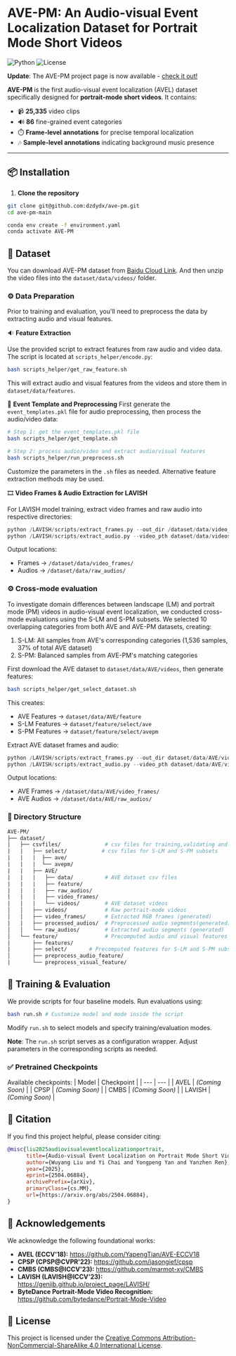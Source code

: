 # AVE-PM: An Audio-visual Event Localization Dataset for Portrait Mode Short Videos

![Python](https://img.shields.io/badge/Python-3.8+-blue.svg)
![License](https://img.shields.io/badge/license-CC%20BY--NC--SA%204.0-green.svg)

**Update**: The AVE-PM project page is now available - [check it out!](https://dzdydx.github.io/ave-pm-homepage/)

**AVE-PM** is the first audio-visual event localization (AVEL) dataset specifically designed for **portrait-mode short videos**. It contains:

- 📹 **25,335** video clips
- 🔊 **86** fine-grained event categories
- ⏱️ **Frame-level annotations** for precise temporal localization
- 🎶 **Sample-level annotations** indicating background music presence

---

## 📦 Installation

1. **Clone the repository**

```bash
git clone git@github.com:dzdydx/ave-pm.git
cd ave-pm-main

conda env create -f environment.yaml
conda activate AVE-PM
```

## 📁 Dataset

You can download AVE-PM dataset from [Baidu Cloud Link](https://pan.baidu.com/s/1ErDp1zVEe0mugVMmQFbqow?pwd=2979). And then unzip the video files into the `dataset/data/videos/` folder.

### ⚙️ Data Preparation
Prior to training and evaluation, you'll need to preprocess the data by extracting audio and visual features.

🔉 **Feature Extraction**

Use the provided script to extract features from raw audio and video data. The script is located at `scripts_helper/encode.py`:

``` bash 
bash scripts_helper/get_raw_feature.sh
```

This will extract audio and visual features from the videos and store them in `dataset/data/features`.

🧠 **Event Template and Preprocessing**
First generate the `event_templates.pkl` file for audio preprocessing, then process the audio/video data:

``` bash
# Step 1: get the event_templates.pkl file
bash scripts_helper/get_template.sh

# Step 2: process audio/video and extract audio/visual features
bash scripts_helper/run_preprocess.sh
```

Customize the parameters in the `.sh` files as needed. Alternative feature extraction methods may be used.


🎞️ **Video Frames & Audio Extraction for LAVISH**

For LAVISH model training, extract video frames and raw audio into respective directories:

```python
python /LAVISH/scripts/extract_frames.py --out_dir /dataset/data/video_frames/ --video_dir dataset/data/videos/
python /LAVISH/scripts/extract_audio.py --video_pth dataset/data/videos/ --save_pth dataset/data/raw_audios
```

Output locations:
- Frames → `/dataset/data/video_frames/`
- Audios → `/dataset/data/raw_audios/`
  

### ⚙️ Cross-mode evaluation
To investigate domain differences between landscape (LM) and portrait mode (PM) videos in audio-visual event localization, we conducted cross-mode evaluations using the S-LM and S-PM subsets. We selected 10 overlapping categories from both AVE and AVE-PM datasets, creating:

1. S-LM: All samples from AVE's corresponding categories (1,536 samples, 37% of total AVE dataset)
2. S-PM: Balanced samples from AVE-PM's matching categories

First download the AVE dataset to `dataset/data/AVE/videos`, then generate features:

```bash 
bash scripts_helper/get_select_dataset.sh
```

This creates:
- AVE Features → `dataset/data/AVE/feature`
- S-LM Features → `dataset/feature/select/ave`
- S-PM Features → `dataset/feature/select/avepm`

Extract AVE dataset frames and audio:

```python
python /LAVISH/scripts/extract_frames.py --out_dir dataset/data/AVE/video_frames --video_dir dataset/data/AVE/videos/
python /LAVISH/scripts/extract_audio.py --video_pth dataset/data/AVE/videos/ --save_pth dataset/data/AVE/raw_audios
```

Output locations:
- AVE Frames → `/dataset/data/AVE/video_frames/`
- AVE Audios → `/dataset/data/AVE/raw_audios/`

### 📂 Directory Structure

```graphql
AVE-PM/
├── dataset/
|	├── csvfiles/			   # csv files for training,validating and testing
|	|   ├── select/			  # csv files for S-LM and S-PM subsets
|	|   |  ├── ave/
|   |   |  └── avepm/
|   |	├── AVE/
|   |	|	├── data/          # AVE dataset csv files
|   |	|	├── feature/
|   |	|	├── raw_audios/
|   |	|	├── video_frames/
|   |	|	└── videos/        # AVE dataset videos
│   │   ├── videos/            # Raw portrait-mode videos
│   │   ├── video_frames/      # Extracted RGB frames (generated)
|	|	├── processed_audios/  # Preprocessed audio segments(generated)
│   │   └── raw_audios/        # Extracted audio segments (generated)
│   └── feature/			   # Precomputed audio and visual features
|       ├── features/  
|       ├── select/       # Precomputed features for S-LM and S-PM subsets
│       ├── preprocess_audio_feature/   
|       └── preprocess_visual_feature/
```

## 🚀 Training & Evaluation

We provide scripts for four baseline models. Run evaluations using:

```bash
bash run.sh # Customize model and mode inside the script
```

Modify `run.sh` to select models and specify training/evaluation modes.

**Note**: The `run.sh` script serves as a configuration wrapper. Adjust parameters in the corresponding scripts as needed.

### ✅ Pretrained Checkpoints

Available checkpoints:
 | Model | Checkpoint | 
 | --- | --- | 
 | AVEL | *(Coming Soon)* | 
 | CPSP | *(Coming Soon)* | 
 | CMBS | *(Coming Soon)* | 
 | LAVISH | *(Coming Soon)* | 



## 📌 Citation

If you find this project helpful, please consider citing:

```bibtex
@misc{liu2025audiovisualeventlocalizationportrait,
      title={Audio-visual Event Localization on Portrait Mode Short Videos}, 
      author={Wuyang Liu and Yi Chai and Yongpeng Yan and Yanzhen Ren},
      year={2025},
      eprint={2504.06884},
      archivePrefix={arXiv},
      primaryClass={cs.MM},
      url={https://arxiv.org/abs/2504.06884}, 
}
```



## 🙏 Acknowledgements

We acknowledge the following foundational works:

- **AVEL (ECCV'18):**
   https://github.com/YapengTian/AVE-ECCV18
- **CPSP (CPSP@CVPR'22):**
   https://github.com/jasongief/cpsp
- **CMBS (CMBS@ICCV'23):**
   https://github.com/marmot-xy/CMBS
- **LAVISH (LAVISH@ICCV'23):**
   https://genjib.github.io/project_page/LAVISH/
- **ByteDance Portrait-Mode Video Recognition:**
   https://github.com/bytedance/Portrait-Mode-Video


## 📄 License

This project is licensed under the [Creative Commons Attribution-NonCommercial-ShareAlike 4.0 International License](LICENSE).
